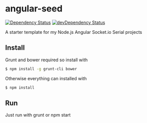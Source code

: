 # angular-seed
[![Dependency Status](https://david-dm.org/rosterloh/angular-seed.svg?style=flat-square)](https://david-dm.org/rosterloh/angular-seed) [![devDependency Status](https://david-dm.org/rosterloh/angular-seed/dev-status.svg?style=flat-square)](https://david-dm.org/rosterloh/angular-seed#info=devDependencies)

A starter template for my Node.js Angular Socket.io Serial projects

## Install

Grunt and bower required so install with 
```bash  
$ npm install -g grunt-cli bower
```
Otherwise everything can installed with
```bash
$ npm install
```
## Run

Just run with grunt or npm start
